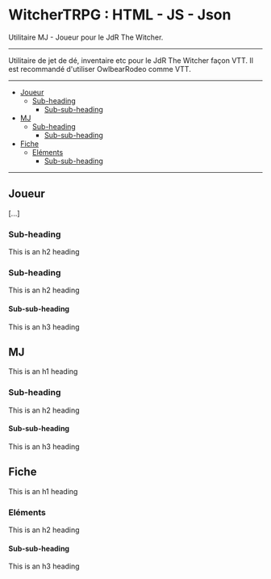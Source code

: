 # WitcherTRPG : HTML - JS - Json
Utilitaire MJ - Joueur pour le JdR The Witcher.

------------------

Utilitaire de jet de dé, inventaire etc pour le JdR The Witcher façon VTT.  Il est recommandé d'utiliser OwlbearRodeo comme VTT.

------------------

- [Joueur](#heading)
  * [Sub-heading](#sub-heading)
    + [Sub-sub-heading](#sub-sub-heading)
- [MJ](#heading-1)
  * [Sub-heading](#sub-heading-1)
    + [Sub-sub-heading](#sub-sub-heading-1)
- [Fiche](#heading-2)
  * [Eléments](#sub-heading-2)
    + [Sub-sub-heading](#sub-sub-heading-2)

------------------

## Joueur
[...]

### Sub-heading

This is an h2 heading

### Sub-heading

This is an h2 heading

#### Sub-sub-heading

This is an h3 heading

## MJ

This is an h1 heading

### Sub-heading

This is an h2 heading

#### Sub-sub-heading

This is an h3 heading

## Fiche

This is an h1 heading

### Eléments

This is an h2 heading

#### Sub-sub-heading

This is an h3 heading
